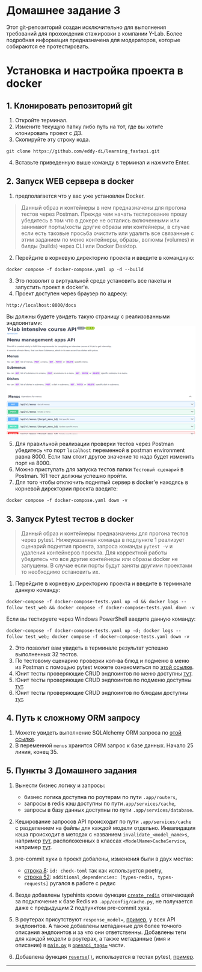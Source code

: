 # Домашнее задание 3

Этот git-репозиторий создан исключительно для выполнения требований для прохождения стажировки в компании Y-Lab. Более подробная информация предназначена для модераторов, которые собираются ее протестировать.

# Установка и настройка проекта в docker
## 1. Клонировать репозиторий git

1. Откройте терминал.
2. Измените текущую папку либо путь на тот, где вы хотите клонировать проект с ДЗ.
3. Скопируйте эту строку кода.

```
git clone https://github.com/eddy-di/learning_fastapi.git
```

4. Вставьте приведенную выше команду в терминал и нажмите Enter.

## 2. Запуск WEB сервера в docker

1. предполагается что у вас уже установлен Docker.

> Данный образ и контейнеры в нем предназначены для прогона тестов через Postman. Прежде чем начать тестирование прошу убедитесь в том что в докере не остались включенными или занимают порты/хосты другие образы или контейнеры, в случае если есть таковые просьба очистить или удалить все связанные с этим заданием по меню контейнеры, образы, волюмы (volumes) и билды (builds) через CLI или Docker Desktop.

2. Перейдите в корневую директорию проекта и введите в командную:

```
docker compose -f docker-compose.yaml up -d --build
```

3. Это позволит в виртуальной среде установить все пакеты и запустить проект в docker'e.
4. Проект доступен через браузер по адресу:

```
http://localhost:8000/docs
```

Вы должны будете увидеть такую страницу с реализованными эндпоинтами: ![image](./readme_images/schemas_menu.png "Пример эндпоинтов")

5. Для правильной реализации проверки тестов через Postman убедитесь что порт `localhost` переменной в postman environment равна 8000. Если там стоит другое значение то надо будет изменить порт на 8000.
6. Можно приступать для запуска тестов папки `Тестовый сценарий` в Postman. 161 тест должны успешно пройти.
7. Для того чтобы отключить поднятый сервер в docker'e находясь в корневой директории проекта введите:

```
docker compose -f docker-compose.yaml down -v
```

## 3. Запуск Pytest тестов в docker

> Данный образ и контейнеры предназначены для прогона тестов через pytest. Нижеуказанная команда в подпункте 1 реализует сценарий поднятия проекта, запроса команды `pytest -v` и удаления контейнеров проекта. Для корректной работы убедитесь что все другие контейнеры или образы docker не запущены. В случае если порты будут заняты другими проектами то необходимо остановить их.

1. Перейдите в корневую директорию проекта и введите в терминале данную команду:

```
docker-compose -f docker-compose-tests.yaml up -d && docker logs --follow test_web && docker compose -f docker-compose-tests.yaml down -v
```

Если вы тестируете через Windows PowerShell введите данную команду:

```
docker-compose -f docker-compose-tests.yaml up -d; docker logs --follow test_web; docker compose -f docker-compose-tests.yaml down -v
```

2. Это позволит вам увидеть в терминале результат успешно выполненных 32 тестов.
3. По тестовому сценарию проверки кол-ва блюд и подменю в меню из Postman с помощью pytest можете ознакомиться по [этой ссылке](https://github.com/eddy-di/learning_fastapi/blob/main/tests/test_case4_counters.py).
4. Юнит тесты проверяющие CRUD эндпоинтов по меню доступны [тут](https://github.com/eddy-di/learning_fastapi/blob/main/tests/test_menu_crud.py).
5. Юнит тесты проверяющие CRUD эндпоинтов по подменю доступны [тут](https://github.com/eddy-di/learning_fastapi/blob/main/tests/test_submenu_crud.py).
6. Юнит тесты проверяющие CRUD эндпоинтов по блюдам доступны [тут](https://github.com/eddy-di/learning_fastapi/blob/main/tests/test_dish_crud.py).


## 4. Путь к сложному ORM запросу

1. Можете увидеть выполнение SQLAlchemy ORM запроса по [этой ссылке](https://github.com/eddy-di/learning_fastapi/blob/43b9460be3b3a8b3530e365448cb39044091fe88/app/services/database/menu.py#L24).
2. В переменной `menus` хранится ORM запрос к базе данных. Начало 25 линия, конец 35.

## 5. Пункты 3 Домашнего задания

1. Вынести бизнес логику и запросы:
    - бизнес логика доступна по роутерам по пути `.app/routers`,
    - запросы в redis кэш доступны по пути`.app/services/cache`,
    - запросы в базу данных доступны по пути `.app/services/database`.

2. Кеширование запросов API происходит по пути `.app/services/cache` с разделением на файлы для каждой модели отдельно. Инвалидация кэша происходит в методах с названием `invalidate_<model_name>s`, например [тут](https://github.com/eddy-di/learning_fastapi/blob/895b422e3cf234199f8bfd745feceaba9bd34eeb/app/services/cache/dish.py#L27), расположенных в классах `<ModelName>CacheService`, например [тут](https://github.com/eddy-di/learning_fastapi/blob/895b422e3cf234199f8bfd745feceaba9bd34eeb/app/services/cache/dish.py#L8).

3. pre-commit хуки в проект добалены, изменения были в двух местах:
    - [строка 8](https://github.com/eddy-di/learning_fastapi/blob/895b422e3cf234199f8bfd745feceaba9bd34eeb/.pre-commit-config.yaml#L8): `id: check-toml` так как используется poetry,
    - [строка 52](https://github.com/eddy-di/learning_fastapi/blob/895b422e3cf234199f8bfd745feceaba9bd34eeb/.pre-commit-config.yaml#L52): `additional_dependencies: [types-redis, types-requests]` ругался в работе с редис

4. Везде добавлены typehints кроме функции [`create_redis`](https://github.com/eddy-di/learning_fastapi/blob/895b422e3cf234199f8bfd745feceaba9bd34eeb/app/config/cache.py#L6) отвечающей за подключение к базе Redis из `.app/config/cache.py`, не получается даже с предыдущим 2 подпунктом pre-commit хука.

5. В роутерах присутствуют `response_model=`, [пример](https://github.com/eddy-di/learning_fastapi/blob/895b422e3cf234199f8bfd745feceaba9bd34eeb/app/routers/dish.py#L21C34-L21C37), у всех API эндпоинтов. А также добавлены метаданные для более точного описания эндпоинтов и за что они ответственны. Добавлены теги для каждой модели в роутерах, а также метаданные (имя и описание) в [`main.py`](https://github.com/eddy-di/learning_fastapi/blob/main/app/main.py) в [`openapi_tags=`](https://github.com/eddy-di/learning_fastapi/blob/895b422e3cf234199f8bfd745feceaba9bd34eeb/app/main.py#L30) части.

6. Добавлена функция [`reverse()`](https://github.com/eddy-di/learning_fastapi/blob/895b422e3cf234199f8bfd745feceaba9bd34eeb/app/utils/pathfinder.py#L15), используется в тестах pytest, [пример](https://github.com/eddy-di/learning_fastapi/blob/5794d5241c145fe9e5a3152010c3814227e9a37a/tests/test_case4_counters.py#L26).
---
